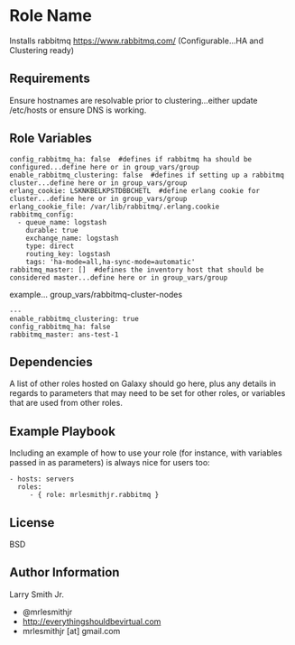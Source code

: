 Role Name
=========

Installs rabbitmq https://www.rabbitmq.com/ (Configurable...HA and Clustering ready)

Requirements
------------

Ensure hostnames are resolvable prior to clustering...either update /etc/hosts or ensure DNS is working.

Role Variables
--------------

````
config_rabbitmq_ha: false  #defines if rabbitmq ha should be configured...define here or in group_vars/group
enable_rabbitmq_clustering: false  #defines if setting up a rabbitmq cluster...define here or in group_vars/group
erlang_cookie: LSKNKBELKPSTDBBCHETL  #define erlang cookie for cluster...define here or in group_vars/group
erlang_cookie_file: /var/lib/rabbitmq/.erlang.cookie
rabbitmq_config:
  - queue_name: logstash
    durable: true
    exchange_name: logstash
    type: direct
    routing_key: logstash
    tags: 'ha-mode=all,ha-sync-mode=automatic'
rabbitmq_master: []  #defines the inventory host that should be considered master...define here or in group_vars/group
````

example...
group_vars/rabbitmq-cluster-nodes
````
---
enable_rabbitmq_clustering: true
config_rabbitmq_ha: false
rabbitmq_master: ans-test-1
````

Dependencies
------------

A list of other roles hosted on Galaxy should go here, plus any details in regards to parameters that may need to be set for other roles, or variables that are used from other roles.

Example Playbook
----------------

Including an example of how to use your role (for instance, with variables passed in as parameters) is always nice for users too:

    - hosts: servers
      roles:
         - { role: mrlesmithjr.rabbitmq }

License
-------

BSD

Author Information
------------------

Larry Smith Jr.
- @mrlesmithjr
- http://everythingshouldbevirtual.com
- mrlesmithjr [at] gmail.com
